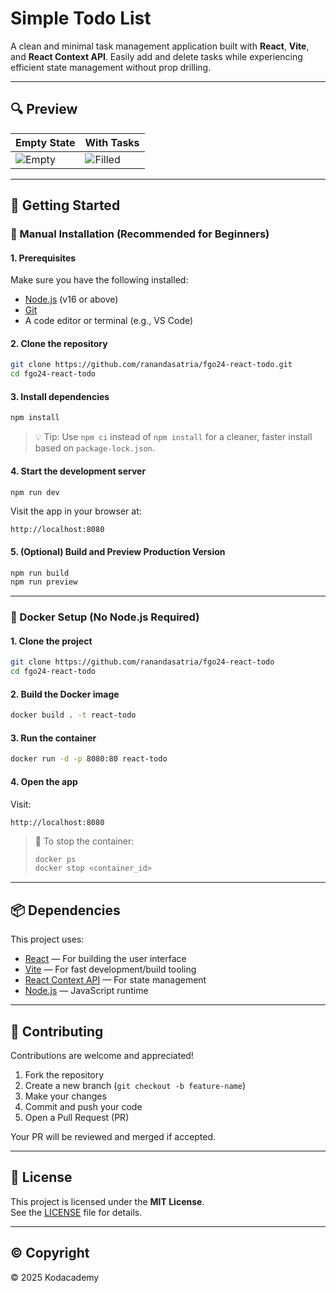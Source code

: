 # Simple Todo List

A clean and minimal task management application built with **React**, **Vite**, and **React Context API**. Easily add and delete tasks while experiencing efficient state management without prop drilling.

---

## 🔍 Preview

| Empty State | With Tasks |
|-------------|------------|
| ![Empty](src/assets/empty.png) | ![Filled](src/assets/filled.png) |

---

## 🚀 Getting Started

### 🔧 Manual Installation (Recommended for Beginners)

#### 1. Prerequisites

Make sure you have the following installed:

- [Node.js](https://nodejs.org/) (v16 or above)
- [Git](https://git-scm.com/)
- A code editor or terminal (e.g., VS Code)

#### 2. Clone the repository

```bash
git clone https://github.com/ranandasatria/fgo24-react-todo.git
cd fgo24-react-todo
```

#### 3. Install dependencies

```bash
npm install
```

> 💡 Tip: Use `npm ci` instead of `npm install` for a cleaner, faster install based on `package-lock.json`.

#### 4. Start the development server

```bash
npm run dev
```

Visit the app in your browser at:

```
http://localhost:8080
```

#### 5. (Optional) Build and Preview Production Version

```bash
npm run build
npm run preview
```

---

### 🐳 Docker Setup (No Node.js Required)

#### 1. Clone the project

```bash
git clone https://github.com/ranandasatria/fgo24-react-todo
cd fgo24-react-todo
```

#### 2. Build the Docker image

```bash
docker build . -t react-todo
```

#### 3. Run the container

```bash
docker run -d -p 8080:80 react-todo
```

#### 4. Open the app

Visit:

```
http://localhost:8080
```

> 🛑 To stop the container:
> ```bash
> docker ps
> docker stop <container_id>
> ```

---

## 📦 Dependencies

This project uses:

- [React](https://reactjs.org/) — For building the user interface
- [Vite](https://vitejs.dev/) — For fast development/build tooling
- [React Context API](https://reactjs.org/docs/context.html) — For state management
- [Node.js](https://nodejs.org/) — JavaScript runtime

---

## 🤝 Contributing

Contributions are welcome and appreciated!

1. Fork the repository  
2. Create a new branch (`git checkout -b feature-name`)  
3. Make your changes  
4. Commit and push your code  
5. Open a Pull Request (PR)

Your PR will be reviewed and merged if accepted.

---

## 📄 License

This project is licensed under the **MIT License**.  
See the [LICENSE](LICENSE) file for details.

---

## ©️ Copyright

&copy; 2025 Kodacademy

